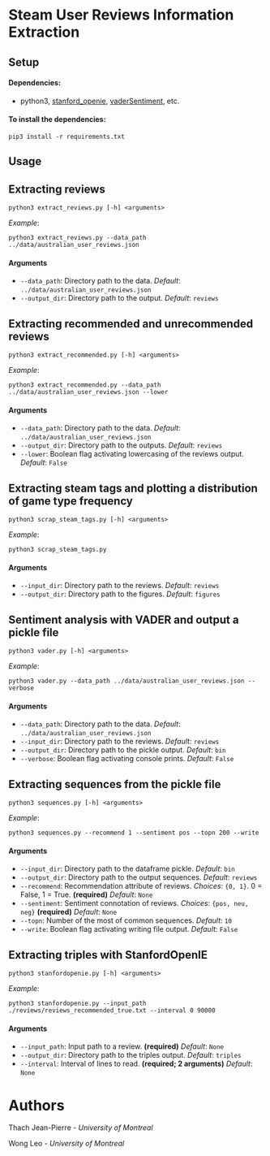 # Steam User Reviews Information Extraction


## Setup
#### Dependencies:
* python3, [stanford_openie](https://github.com/philipperemy/Stanford-OpenIE-Python), [vaderSentiment](https://github.com/cjhutto/vaderSentiment), etc.
#### To install the dependencies:
```
pip3 install -r requirements.txt
```

## Usage


## Extracting reviews
```
python3 extract_reviews.py [-h] <arguments> 
```
*Example*:
```
python3 extract_reviews.py --data_path ../data/australian_user_reviews.json
```

#### Arguments
* `--data_path`: Directory path to the data. *Default*: `../data/australian_user_reviews.json`
* `--output_dir`: Directory path to the output. *Default*: `reviews`

## Extracting recommended and unrecommended reviews
```
python3 extract_recommended.py [-h] <arguments> 
```
*Example*:
```
python3 extract_recommended.py --data_path ../data/australian_user_reviews.json --lower
```

#### Arguments
* `--data_path`: Directory path to the data. *Default*: `../data/australian_user_reviews.json`
* `--output_dir`: Directory path to the outputs. *Default*: `reviews`
* `--lower`: Boolean flag activating lowercasing of the reviews output. *Default*: `False`

## Extracting steam tags and plotting a distribution of game type frequency
```
python3 scrap_steam_tags.py [-h] <arguments> 
```
*Example*:
```
python3 scrap_steam_tags.py
```

#### Arguments
* `--input_dir`: Directory path to the reviews. *Default*: `reviews`
* `--output_dir`: Directory path to the figures. *Default*: `figures`

## Sentiment analysis with VADER and output a pickle file
```
python3 vader.py [-h] <arguments> 
```
*Example*:
```
python3 vader.py --data_path ../data/australian_user_reviews.json --verbose
```

#### Arguments
* `--data_path`: Directory path to the data. *Default*: `../data/australian_user_reviews.json`
* `--input_dir`: Directory path to the reviews. *Default*: `reviews`
* `--output_dir`: Directory path to the pickle output. *Default*: `bin`
* `--verbose`: Boolean flag activating console prints. *Default*: `False`

## Extracting sequences from the pickle file
```
python3 sequences.py [-h] <arguments> 
```
*Example*:
```
python3 sequences.py --recommend 1 --sentiment pos --topn 200 --write
```

#### Arguments
* `--input_dir`: Directory path to the dataframe pickle. *Default*: `bin`
* `--output_dir`: Directory path to the output sequences. *Default*: `reviews`
* `--recommend`: Recommendation attribute of reviews. *Choices*: `{0, 1}`. 0 = False, 1 = True. **(required)** *Default*: `None`
* `--sentiment`: Sentiment connotation of reviews. *Choices*: `{pos, neu, neg}` **(required)** *Default*: `None`
* `--topn`: Number of the most of common sequences. *Default*: `10`
* `--write`: Boolean flag activating writing file output. *Default*: `False`

## Extracting triples with StanfordOpenIE
```
python3 stanfordopenie.py [-h] <arguments> 
```
*Example*:
```
python3 stanfordopenie.py --input_path ./reviews/reviews_recommended_true.txt --interval 0 90000
```

#### Arguments
* `--input_path`: Input path to a review. **(required)** *Default*: `None`
* `--output_dir`: Directory path to the triples output. *Default*: `triples`
* `--interval`: Interval of lines to read. **(required; 2 arguments)** *Default*: `None`



# Authors 
Thach Jean-Pierre *- University of Montreal*

Wong Leo *- University of Montreal*
